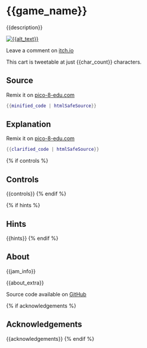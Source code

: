 # {{game_name}}
{{description}}

[![{{alt_text}}]({{cover_path}})]({{itch_link}})

Leave a comment on [itch.io]({{itch_link}})

This cart is tweetable at just {{char_count}} characters.

## Source
Remix it on [pico-8-edu.com]({{pico_url_minified}})
```lua
{{minified_code | htmlSafeSource}}
```

## Explanation
Remix it on [pico-8-edu.com]({{pico_url_clarified}})
```lua
{{clarified_code | htmlSafeSource}}
```

{% if controls %}
## Controls
{{controls}}
{% endif %}

{% if hints %}
## Hints
{{hints}}
{% endif %}

## About
{{jam_info}}

{{about_extra}}

Source code available on [GitHub]({{source_code_link}})

{% if acknowledgements %}
## Acknowledgements
{{acknowledgements}}
{% endif %}
